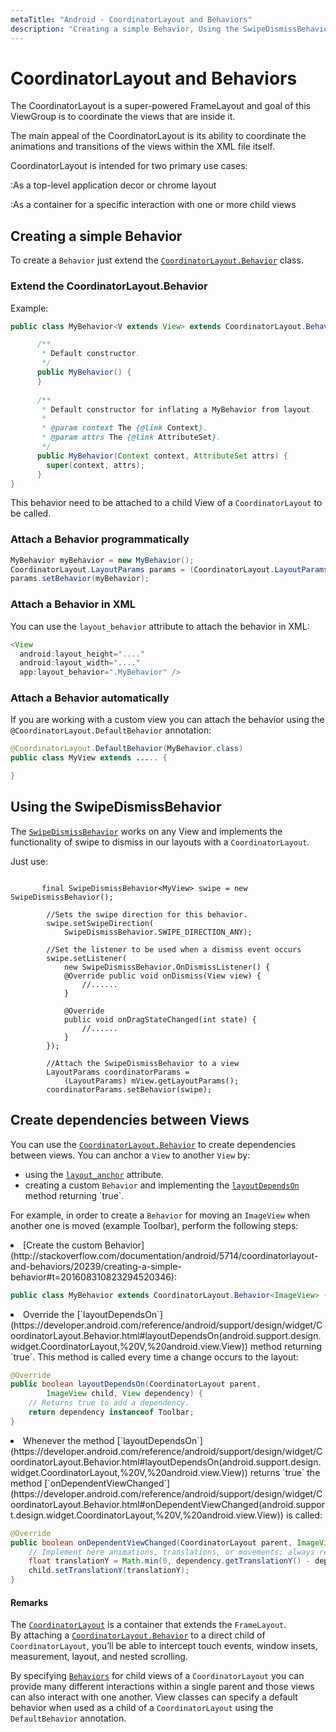 ```yaml
---
metaTitle: "Android - CoordinatorLayout and Behaviors"
description: "Creating a simple Behavior, Using the SwipeDismissBehavior, Create dependencies between Views"
---
```


# CoordinatorLayout and Behaviors


The CoordinatorLayout is a super-powered FrameLayout and goal of this ViewGroup is to coordinate the views that are inside it.

The main appeal of the CoordinatorLayout is its ability to coordinate the animations and transitions of the views within the XML file itself.

CoordinatorLayout is intended for two primary use cases:

:As a top-level application decor or chrome layout

:As a container for a specific interaction with one or more child views



## Creating a simple Behavior


To create a `Behavior` just extend the [`CoordinatorLayout.Behavior`](https://developer.android.com/reference/android/support/design/widget/CoordinatorLayout.Behavior.html) class.

### Extend the CoordinatorLayout.Behavior

Example:

```java
public class MyBehavior<V extends View> extends CoordinatorLayout.Behavior<V> {

      /**
       * Default constructor.
       */
      public MyBehavior() {
      }
    
      /**
       * Default constructor for inflating a MyBehavior from layout.
       *
       * @param context The {@link Context}.
       * @param attrs The {@link AttributeSet}.
       */
      public MyBehavior(Context context, AttributeSet attrs) {
        super(context, attrs);
      }
}

```

This behavior need to be attached to a child View of a `CoordinatorLayout` to be called.

### Attach a Behavior programmatically

```java
MyBehavior myBehavior = new MyBehavior();
CoordinatorLayout.LayoutParams params = (CoordinatorLayout.LayoutParams) view.getLayoutParams();
params.setBehavior(myBehavior);

```

### Attach a Behavior in XML

You can use the `layout_behavior` attribute to attach the behavior in XML:

```java
<View
  android:layout_height="...."
  android:layout_width="...."
  app:layout_behavior=".MyBehavior" />

```

### Attach a Behavior automatically

If you are working with a custom view you can attach the behavior using the `@CoordinatorLayout.DefaultBehavior` annotation:

```java
@CoordinatorLayout.DefaultBehavior(MyBehavior.class)
public class MyView extends ..... {

}

```



## Using the SwipeDismissBehavior


The [`SwipeDismissBehavior`](https://developer.android.com/reference/android/support/design/widget/SwipeDismissBehavior.html) works on any View and implements the functionality of swipe to dismiss in our layouts with a `CoordinatorLayout`.

Just use:

```

       final SwipeDismissBehavior<MyView> swipe = new SwipeDismissBehavior();

        //Sets the swipe direction for this behavior.
        swipe.setSwipeDirection(
            SwipeDismissBehavior.SWIPE_DIRECTION_ANY);

        //Set the listener to be used when a dismiss event occurs
        swipe.setListener(
            new SwipeDismissBehavior.OnDismissListener() {
            @Override public void onDismiss(View view) {
                //......
            }

            @Override 
            public void onDragStateChanged(int state) {
                //......
            }
        });

        //Attach the SwipeDismissBehavior to a view
        LayoutParams coordinatorParams = 
            (LayoutParams) mView.getLayoutParams();    
        coordinatorParams.setBehavior(swipe);

```



## Create dependencies between Views


You can use the [`CoordinatorLayout.Behavior`](https://developer.android.com/reference/android/support/design/widget/CoordinatorLayout.Behavior.html) to create dependencies between views. You can anchor a `View` to another `View` by:

- using the [`layout_anchor`](https://developer.android.com/reference/android/support/design/widget/CoordinatorLayout.LayoutParams.html#getAnchorId()) attribute.
- creating a custom `Behavior` and implementing the [`layoutDependsOn`](https://developer.android.com/reference/android/support/design/widget/CoordinatorLayout.Behavior.html#layoutDependsOn(android.support.design.widget.CoordinatorLayout,%20V,%20android.view.View)) method returning `true`.

For example, in order to create a `Behavior` for moving an `ImageView` when another one is moved (example Toolbar), perform the following steps:

<li>
[Create the custom Behavior](http://stackoverflow.com/documentation/android/5714/coordinatorlayout-and-behaviors/20239/creating-a-simple-behavior#t=201608310823294520346):

```java
public class MyBehavior extends CoordinatorLayout.Behavior<ImageView> {...}

```


</li>
<li>
Override the [`layoutDependsOn`](https://developer.android.com/reference/android/support/design/widget/CoordinatorLayout.Behavior.html#layoutDependsOn(android.support.design.widget.CoordinatorLayout,%20V,%20android.view.View)) method returning `true`. This method is called every time a change occurs to the layout:

```java
@Override
public boolean layoutDependsOn(CoordinatorLayout parent, 
        ImageView child, View dependency) {
    // Returns true to add a dependency.
    return dependency instanceof Toolbar;
}

```


</li>
<li>
Whenever the method [`layoutDependsOn`](https://developer.android.com/reference/android/support/design/widget/CoordinatorLayout.Behavior.html#layoutDependsOn(android.support.design.widget.CoordinatorLayout,%20V,%20android.view.View)) returns `true` the method [`onDependentViewChanged`](https://developer.android.com/reference/android/support/design/widget/CoordinatorLayout.Behavior.html#onDependentViewChanged(android.support.design.widget.CoordinatorLayout,%20V,%20android.view.View)) is called:

```java
@Override
public boolean onDependentViewChanged(CoordinatorLayout parent, ImageView child, View dependency) {
    // Implement here animations, translations, or movements; always related to the provided dependency.
    float translationY = Math.min(0, dependency.getTranslationY() - dependency.getHeight()); 
    child.setTranslationY(translationY);
}

```


</li>



#### Remarks


The [`CoordinatorLayout`](https://developer.android.com/reference/android/support/design/widget/CoordinatorLayout.html) is a container that extends the `FrameLayout`.<br />
By attaching a [`CoordinatorLayout.Behavior`](https://developer.android.com/reference/android/support/design/widget/CoordinatorLayout.Behavior.html) to a direct child of `CoordinatorLayout`, you’ll be able to intercept touch events, window insets, measurement, layout, and nested scrolling.

By specifying [`Behaviors`](https://developer.android.com/reference/android/support/design/widget/CoordinatorLayout.Behavior.html) for child views of a `CoordinatorLayout` you can provide many different interactions within a single parent and those views can also interact with one another. View classes can specify a default behavior when used as a child of a `CoordinatorLayout` using the `DefaultBehavior` annotation.

